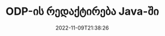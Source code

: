 ---
############################# Static ############################
layout: "auto-gen-editor"
date: 2022-11-09T21:38:26
draft: false
otherformats: doc docx docm dotx xls xlsx xlsm ppt pptx pptm mobi epub html mhtml txt xml csv rtf odt msg

############################# Head ############################
head_title: "ODP რედაქტორი — რედაქტირება ODP Java-ში"
head_description: "როგორ დაარედაქტიროთ ODP Java კოდის რამდენიმე ხაზის გამოყენებით? გამოიყენეთ GroupDocs დოკუმენტების დამუშავების API-ები 30+ ფაილის ფორმატის რედაქტირებისთვის, განახლებისთვის და შესანახად."

############################# Header ############################
title: "ODP-ის რედაქტირება Java-ში"
description: "ეფექტური და ძლიერი ODP რედაქტირება სერვერის GroupDocs.Editor-ის გამოყენებით Java API-ებისთვის, ნებისმიერი პროგრამული უზრუნველყოფის გამოყენების გარეშე, როგორიცაა Microsoft ან Open Office."
bg_image: "https://cms.admin.containerize.com/templates/aspose/App_Themes/V3/images/bg/header1.png"
bg_overlay: false
button:
    enable: true
    icon: "fas fa-arrow-down"
    label: "ჩამოტვირთეთ უფასო საცდელი"
    link: "https://downloads.groupdocs.com/editor/java"

############################# SubMenu ############################
submenu:
    enable: true

    left:
        img_alt: "GroupDocs.Editor for Java"
        image: "https://cms.admin.containerize.com/templates/groupdocs/images/product-logos/90x90-noborder/groupdocs-editor-java.png"
        product: "GroupDocs.Editor"
        platform: "Java"

    middle:
        button:

            # button loop
            - link: "https://apireference.groupdocs.com/editor/java"
              text: "API მითითება"

            # button loop
            - link: "https://github.com/groupdocs-editor"
              text: "კოდის მაგალითები"

            # button loop
            - link: "https://products.groupdocs.app/editor/family"
              text: "ცოცხალი დემო"

            # button loop
            - link: "https://purchase.groupdocs.com/pricing/editor/java"
              text: "ფასი"

    right:
        link_download: "https://downloads.groupdocs.com/editor"
        link_learn: "https://docs.groupdocs.com/editor/java"
        link_buy: "https://purchase.groupdocs.com"

############################# About ############################
about:
    enable: true
    title: "GroupDocs.Editor for Java API-ს შესახებ"
    content: |
        [GroupDocs.Editor for Java](/ka/editor/java/) API არის სწორი არჩევანი Microsoft Word-ის, Excel-ის, PowerPoint-ის, Open Office დოკუმენტებისა და პრეზენტაციების რედაქტირებისთვის. GroupDocs.Editor არის დამოუკიდებელი API, რომელიც შესაფერისია სერვერის მხარისა და უკანა სისტემებისთვის, სადაც საჭიროა მაღალი შესრულება. ეს არ არის დამოკიდებული რაიმე პროგრამულ უზრუნველყოფაზე, როგორიცაა Microsoft ან Open Office.

############################# Steps ############################
steps:
    enable: true
    title_left: "ნაბიჯები ODP-ის რედაქტირებისთვის Java-ში"
    content_left: |
        [GroupDocs.Editor for Java](/ka/editor/java/) უზრუნველყოფს დეველოპერებს მარტივ და მარტივ გზას, დაარედაქტირონ ODP ფაილები კოდის რამდენიმე ხაზის გამოყენებით.
        * შექმენით `Editor` კლასის ეგზემპლარი ფაილის სავალდებულო ბილიკით ან ბაიტის ნაკადით და სურვილისამებრ `PresentationLoadOptions` კლასით და ჩატვირთეთ ODP ფაილი
        * შექმენით და დააყენეთ `PresentationEditOptions` კლასის ინსტანცია ODP ფაილის ფორმატისთვის
        * გამოიძახეთ `Editor.Edit()` მეთოდი და მიიღეთ ODP დოკუმენტი HTML ფორმატში, რომელიც ადვილად რედაქტირებადია ნებისმიერი WYSIWYG-რედაქტორით.
        * გამოიძახეთ `Editor.Save()` მეთოდი და შეინახეთ რედაქტირებული ODP ფაილი `PresentationSaveOptions` კლასის გამოყენებით

        
    title_right: "სისტემის მოთხოვნები"
    content_right: |
        დოკუმენტის ძირითადი რედაქტირება GroupDocs.Editor for Java API-ებით შეიძლება განხორციელდეს რამდენიმე მარტივი ნაბიჯის განხორციელებით. ჩვენი API მხარდაჭერილია ყველა ძირითად პლატფორმაზე და ოპერაციულ სისტემაზე. ქვემოთ მოცემული კოდის შესრულებამდე, დარწმუნდით, რომ თქვენს სისტემაში დაინსტალირებული გაქვთ შემდეგი წინაპირობები.

        * ოპერაციული სისტემები: Microsoft Windows, Linux, MacOS
        * განვითარების გარემო: NetBeans, IntelliJ IDEA, Eclipse
        * ჩარჩოები: Java 7 (1.7) and above
        * მიიღეთ GroupDocs.Editor for Java-ის უახლესი ვერსია ჩამოტვირთული [Maven]-დან (https://repository.groupdocs.com/editor/)
        
    code: |        
        ```java
        // Load the ODP file into Editor with the optional PresentationLoadOptions
        Editor editor = new Editor("source.odp", new PresentationLoadOptions());

        // Create and adjust the edit options
        PresentationEditOptions editOptions = new PresentationEditOptions();
        editOptions.setSlideNumber(1);//select a slide to edit

        // Open input ODP document for edit — obtain an intermediate document, that can be edited
        EditableDocument beforeEdit = editor.edit(editOptions);

        // Grab ODP document content and associated resources from editable document
        string content = beforeEdit.getEmbeddedHtml();

        // Send the content to WYSIWYG-editor, edit it there, and send edited content back to the server-side
        // This step simulates a such operation
        string updatedContent = content.replace("Title", "Edited Title");

        // Grab edited content and resources from WYSIWYG-editor and create a new EditableDocument instance from it
        EditableDocument afterEdit = EditableDocument.fromMarkup(updatedContent, null);

        // Create a save options and select a desired output format
        PresentationSaveOptions saveOptions = new PresentationSaveOptions(PresentationFormats.Odp);

        // Save edited ODP document to the file
        editor.save(afterEdit, "edited.odp", saveOptions);
        ```
        
############################# Demos ############################
demos:
    enable: true
    title: "ODP რედაქტორი ცოცხალი დემო"
    content: |
        შეცვალეთ ODP ახლავე, ეწვიეთ [GroupDocs.Editor Live Demos](https://products.groupdocs.app/editor/family) ვებსაიტს.
        ცოცხალი დემოს აქვს შემდეგი უპირატესობები
        
############################# More Formats ############################
more_formats:
    enable: true
    title: "სხვა მხარდაჭერილი რედაქტორები"
    content: |
        თქვენ ასევე შეგიძლიათ შეცვალოთ ფაილის სხვა ფორმატები. გთხოვთ იხილოთ სრული სია ქვემოთ.


############################# Back to top ###############################
back_to_top:
    enable: true
---